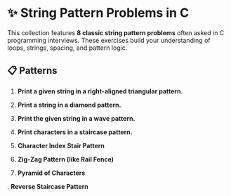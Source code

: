 # ✨ String Pattern Problems in C

This collection features **8 classic string pattern problems** often asked in C programming interviews. These exercises build your understanding of loops, strings, spacing, and pattern logic.

## 📋 Patterns
1. **Print a given string in a right-aligned triangular pattern.**
<!--
    M
   My
  MyN
 MyNa
MyNam 
-->

2. **Print a string in a diamond pattern.**
<!-- A  
    B B  
   C   C  
    B B  
     A  -->

3. **Print the given string in a wave pattern.**
<!-- 
H   O  
 E L   
  L  
 E L   
H   O 
 -->


4. **Print characters in a staircase pattern.**
<!-- 
I  
I N  
I N T  
I N T E  
I N T E R   -->

5. **Character Index Stair Pattern**
<!-- 
H
E H
L E H
L L E H
O L L E H  -->

6. **Zig-Zag Pattern (like Rail Fence)**
<!-- Input - Programming  -->
<!-- 
P   r   i  
 r g a m n 
  o   m   g   -->

7. **Pyramid of Characters**
<!-- 
   C
  C O
 C O D
C O D E -->

. **Reverse Staircase Pattern**
<!-- 
H E L L O
H E L L
H E L
H E
H      -->
